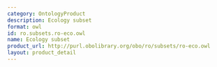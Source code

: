 ```yaml
---
category: OntologyProduct
description: Ecology subset
format: owl
id: ro.subsets.ro-eco.owl
name: Ecology subset
product_url: http://purl.obolibrary.org/obo/ro/subsets/ro-eco.owl
layout: product_detail
---
```


